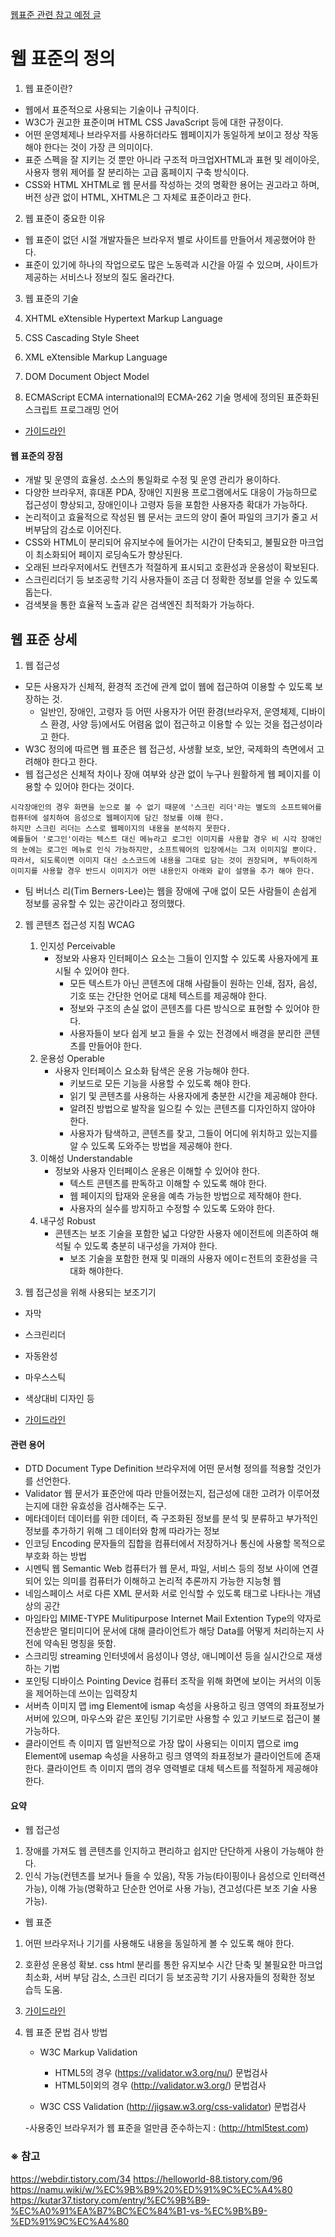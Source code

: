 [웹표준 관련 참고 예정 글](https://goddaehee.tistory.com/m/244)

# 웹 표준의 정의

1. 웹 표준이란?

- 웹에서 표준적으로 사용되는 기술이나 규칙이다.
- W3C가 권고한 표준이며 HTML CSS JavaScript 등에 대한 규정이다.
- 어떤 운영체제나 브라우저를 사용하더라도 웹페이지가 동일하게 보이고 정상 작동해야 한다는 것이 가장 큰 의미이다.
- 표준 스펙을 잘 지키는 것 뿐만 아니라 구조적 마크업XHTML과 표현 및 레이아웃, 사용자 행위 제어를 잘 분리하는 고급 홈페이지 구축 방식이다.
- CSS와 HTML XHTML로 웹 문서를 작성하는 것의 명확한 용어는 권고라고 하며, 버전 상관 없이 HTML, XHTML은 그 자체로 표준이라고 한다.

2. 웹 표준이 중요한 이유

- 웹 표준이 없던 시절 개발자들은 브라우저 별로 사이트를 만들어서 제공했어야 한다.
- 표준이 있기에 하나의 작업으로도 많은 노동력과 시간을 아낄 수 있으며, 사이트가 제공하는 서비스나 정보의 질도 올라간다.

3. 웹 표준의 기술

1. XHTML eXtensible Hypertext Markup Language
1. CSS Cascading Style Sheet
1. XML eXtensible Markup Language
1. DOM Document Object Model
1. ECMAScript ECMA international의 ECMA-262 기술 명세에 정의된 표준화된 스크립트 프로그래밍 언어

- [가이드라인](https://www.w3.org/standards/)

#### 웹 표준의 장점

- 개발 및 운영의 효율성. 소스의 통일화로 수정 및 운영 관리가 용이하다.
- 다양한 브라우저, 휴대폰 PDA, 장애인 지원용 프로그램에서도 대응이 가능하므로 접근성이 향상되고, 장애인이나 고령자 등을 포함한 사용자층 확대가 가능하다.
- 논리적이고 효율적으로 작성된 웹 문서는 코드의 양이 줄어 파일의 크기가 줄고 서버부담의 감소로 이어진다.
- CSS와 HTML이 분리되어 유지보수에 들어가는 시간이 단축되고, 불필요한 마크업이 최소화되어 페이지 로딩속도가 향상된다.
- 오래된 브라우저에서도 컨텐츠가 적절하게 표시되고 호환성과 운용성이 확보된다.
- 스크린리더기 등 보조공학 기긱 사용자들이 조금 더 정확한 정보를 얻을 수 있도록 돕는다.
- 검색봇을 통한 효율적 노출과 같은 검색엔진 최적화가 가능하다.

## 웹 표준 상세

1. 웹 접근성

- 모든 사용자가 신체적, 환경적 조건에 관계 없이 웹에 접근하여 이용할 수 있도록 보장하는 것.
  - 일반인, 장애인, 고령자 등 어떤 사용자가 어떤 환경(브라우저, 운영체제, 디바이스 환경, 사양 등)에서도 어렴움 없이 접근하고 이용할 수 있는 것을 접근성이라고 한다.
- W3C 정의에 따르면 웹 표준은 웹 접근성, 사생활 보호, 보안, 국제화의 측면에서 고려해야 한다고 한다.
- 웹 접근성은 신체적 차이나 장애 여부와 상관 없이 누구나 원활하게 웹 페이지를 이용할 수 있어야 한다는 것이다.

```
시각장애인의 경우 화면을 눈으로 볼 수 없기 때문에 '스크린 리더'라는 별도의 소프트웨어를 컴퓨터에 설치하여 음성으로 웹페이지에 담긴 정보를 이해 한다.
하지만 스크린 리더는 스스로 웹페이지의 내용을 분석하지 못한다.
예를들어 '로그인'이라는 텍스트 대신 메뉴라고 로그인 이미지를 사용할 경우 비 시각 장애인의 눈에는 로그인 메뉴로 인식 가능하지만, 소프트웨어의 입장에서는 그저 이미지일 뿐이다.
따라서, 되도록이면 이미지 대신 소스코드에 내용을 그대로 담는 것이 권장되며, 부득이하게 이미지를 사용할 경우 반드시 이미지가 어떤 내용인지 아래와 같이 설명을 추가 해야 한다.
```

- 팀 버너스 리(Tim Berners-Lee)는 웹을 장애에 구애 없이 모든 사람들이 손쉽게 정보를 공유할 수 있는 공간이라고 정의했다.

2. 웹 콘텐츠 접근성 지침 WCAG

   1. 인지성 Perceivable
      - 정보와 사용자 인터페이스 요소는 그들이 인지할 수 있도록 사용자에게 표시될 수 있어야 한다.
        - 모든 텍스트가 아닌 콘텐츠에 대해 사람들이 원하는 인쇄, 점자, 음성, 기호 또는 간단한 언어로 대체 텍스트를 제공해야 한다.
        - 정보와 구조의 손실 없이 콘텐츠를 다른 방식으로 표현할 수 있어야 한다.
        - 사용자들이 보다 쉽게 보고 들을 수 있는 전경에서 배경을 분리한 콘텐츠를 만들어야 한다.
   2. 운용성 Operable
      - 사용자 인터페이스 요소화 탐색은 운용 가능해야 한다.
        - 키보드로 모든 기능을 사용할 수 있도록 해야 한다.
        - 읽기 및 콘텐츠를 사용하는 사용자에게 충분한 시간을 제공해야 한다.
        - 알려진 방법으로 발작을 일으킬 수 있는 콘텐츠를 디자인하지 않아야 한다.
        - 사용자가 탐색하고, 콘텐츠를 찾고, 그들이 어디에 위치하고 있는지를 알 수 있도록 도와주는 방법을 제공해야 한다.
   3. 이해성 Understandable
      - 정보와 사용자 인터페이스 운용은 이해할 수 있어야 한다.
        - 텍스트 콘텐츠를 판독하고 이해할 수 있도록 해야 한다.
        - 웹 페이지의 탑재와 운용을 예측 가능한 방법으로 제작해야 한다.
        - 사용자의 실수를 방지하고 수정할 수 있도록 도와야 한다.
   4. 내구성 Robust
      - 콘텐츠는 보조 기술을 포함한 넓고 다양한 사용자 에이전트에 의존하여 해석될 수 있도록 충분히 내구성을 가져야 한다.
        - 보조 기술을 포함한 현재 및 미래의 사용자 에이ㄷ전트의 호환성을 극대화 해야한다.

3. 웹 접근성을 위해 사용되는 보조기기

- 자막
- 스크린리더
- 자동완성
- 마우스스틱
- 색상대비 디자인 등

- [가이드라인](https://www.w3.org/WAI/guid-tech)

#### 관련 용어

- DTD Document Type Definition 브라우저에 어떤 문서형 정의를 적용할 것인가를 선언한다.
- Validator 웹 문서가 표준안에 따라 만들어졌는지, 접근성에 대한 고려가 이루어졌는지에 대한 유효성을 검사해주는 도구.
- 메타데이터 데이터를 위한 데이터, 즉 구조화된 정보를 분석 및 분류하고 부가적인 정보를 추가하기 위해 그 데이터와 함께 따라가는 정보
- 인코딩 Encoding 문자들의 집합을 컴퓨터에서 저장하거나 통신에 사용할 목적으로 부호화 하는 방법
- 시멘틱 웹 Semantic Web 컴퓨터가 웹 문서, 파일, 서비스 등의 정보 사이에 연결되어 있는 의미를 컴퓨터가 이해하고 논리적 추론까지 가능한 지능형 웹
- 네임스페이스 서로 다른 XML 문서화 서로 인식할 수 있도록 태그로 나타나는 개념 상의 공간
- 마임타입 MIME-TYPE Mulitipurpose Internet Mail Extention Type의 약자로 전송받은 멀티미디어 문서에 대해 클라이언트가 해당 Data를 어떻게 처리하는지 사전에 약속된 명칭을 뜻함.
- 스크리밍 streaming 인터넷에서 음성이나 영상, 애니메이션 등을 실시간으로 재생하는 기법
- 포인팅 디바이스 Pointing Device 컴퓨터 조작을 위해 화면에 보이는 커서의 이동을 제어하는데 쓰이는 입력장치
- 서버측 이미지 맵 img Element에 ismap 속성을 사용하고 링크 영역의 좌표정보가 서버에 있으며, 마우스와 같은 포인팅 기기로만 사용할 수 있고 키보드로 접근이 불가능하다.
- 클라이언트 측 이미지 맵 일반적으로 가장 많이 사용되는 이미지 맵으로 img Element에 usemap 속성을 사용하고 링크 영역의 좌표정보가 클라이언트에 존재한다. 클라이언트 측 이미지 맵의 경우 영력별로 대체 텍스트를 적절하게 제공해야 한다.

#### 요약

- 웹 접근성

1. 장애를 가져도 웹 콘텐츠를 인지하고 편리하고 쉽지만 단단하게 사용이 가능해야 한다.
2. 인식 가능(컨텐츠를 보거나 들을 수 있음), 작동 가능(타이핑이나 음성으로 인터랙션 가능), 이해 가능(명확하고 단순한 언어로 사용 가능), 견고성(다른 보조 기술 사용 가능).

- 웹 표준

1. 어떤 브라우저나 기기를 사용해도 내용을 동일하게 볼 수 있도록 해야 한다.
2. 호환성 운용성 확보. css html 분리를 통한 유지보수 시간 단축 및 불필요한 마크업 최소화, 서버 부담 감소, 스크린 리더기 등 보조공학 기기 사용자들의 정확한 정보 습득 도움.
3. [가이드라인](https://www.w3.org/standards/)
4. 웹 표준 문법 검사 방법

   - W3C Markup Validation

     - HTML5의 경우 (https://validator.w3.org/nu/) 문법검사
     - HTML5이외의 경우 (http://validator.w3.org/) 문법검사

   - W3C CSS Validation (http://jigsaw.w3.org/css-validator) 문법검사

   -사용중인 브라우저가 웹 표준을 얼만큼 준수하는지 : (http://html5test.com)

### ※ 참고

https://webdir.tistory.com/34
https://helloworld-88.tistory.com/96
https://namu.wiki/w/%EC%9B%B9%20%ED%91%9C%EC%A4%80
https://kutar37.tistory.com/entry/%EC%9B%B9-%EC%A0%91%EA%B7%BC%EC%84%B1-vs-%EC%9B%B9-%ED%91%9C%EC%A4%80
